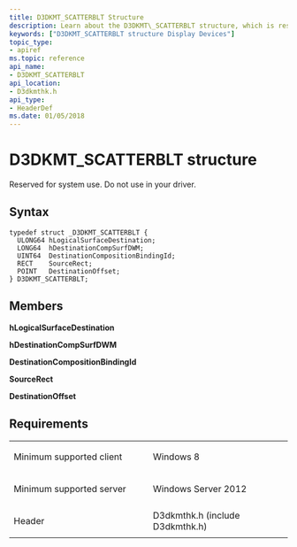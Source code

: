```yaml
---
title: D3DKMT_SCATTERBLT Structure
description: Learn about the D3DKMT\_SCATTERBLT structure, which is reserved for system use. Do not use in your driver.
keywords: ["D3DKMT_SCATTERBLT structure Display Devices"]
topic_type:
- apiref
ms.topic: reference
api_name:
- D3DKMT_SCATTERBLT
api_location:
- D3dkmthk.h
api_type:
- HeaderDef
ms.date: 01/05/2018
---
```


# D3DKMT\_SCATTERBLT structure


Reserved for system use. Do not use in your driver.

## Syntax

```ManagedCPlusPlus
typedef struct _D3DKMT_SCATTERBLT {
  ULONG64 hLogicalSurfaceDestination;
  LONG64  hDestinationCompSurfDWM;
  UINT64  DestinationCompositionBindingId;
  RECT    SourceRect;
  POINT   DestinationOffset;
} D3DKMT_SCATTERBLT;
```

## Members

**hLogicalSurfaceDestination**

**hDestinationCompSurfDWM**

**DestinationCompositionBindingId**

**SourceRect**

**DestinationOffset**

## Requirements

<table>
<colgroup>
<col width="50%" />
<col width="50%" />
</colgroup>
<tbody>
<tr class="odd">
<td align="left"><p>Minimum supported client</p></td>
<td align="left"><p>Windows 8</p></td>
</tr>
<tr class="even">
<td align="left"><p>Minimum supported server</p></td>
<td align="left"><p>Windows Server 2012</p></td>
</tr>
<tr class="odd">
<td align="left"><p>Header</p></td>
<td align="left">D3dkmthk.h (include D3dkmthk.h)</td>
</tr>
</tbody>
</table>

 

 





